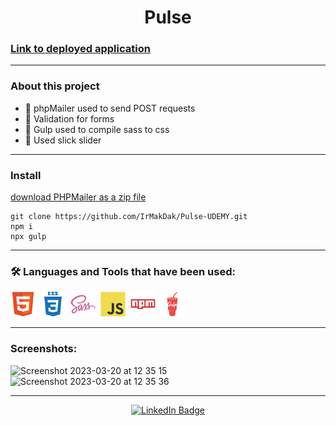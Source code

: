 <h1 align="center">
  Pulse
</h1>

### [Link to deployed application](https://irmakdak.github.io/Pulse-UDEMY/)

---

### About this project
- 🌱 phpMailer used to send POST requests
- 🌼 Validation for forms
- 🌸 Gulp used to compile sass to css
- 📝 Used slick slider 

---

### Install
[download PHPMailer as a zip file](https://github.com/PHPMailer/PHPMailer/archive/master.zip)
```
git clone https://github.com/IrMakDak/Pulse-UDEMY.git
npm i
npx gulp
```

---

### :hammer_and_wrench: Languages and Tools that have been used:

<div>
  <img src="https://github.com/devicons/devicon/blob/master/icons/html5/html5-original.svg" title="HTML5" alt="HTML" width="40" height="40"/>&nbsp;
  <img src="https://github.com/devicons/devicon/blob/master/icons/css3/css3-plain-wordmark.svg"  title="CSS3" alt="CSS" width="40" height="40"/>&nbsp;
  <img src="https://github.com/devicons/devicon/blob/master/icons/sass/sass-original.svg" title="sass" alt="sass" width="40" height="40"/>&nbsp;
  <img src="https://github.com/devicons/devicon/blob/master/icons/javascript/javascript-original.svg" title="JavaScript" alt="JavaScript" width="40" height="40"/>&nbsp;
  <img src="https://github.com/devicons/devicon/blob/master/icons/npm/npm-original-wordmark.svg" title="npm" alt="npm" width="40" height="40"/>&nbsp;
  <img src="https://github.com/devicons/devicon/blob/master/icons/gulp/gulp-plain.svg" title="gulp" alt="gulp" width="40" height="40"/>&nbsp;
</div>

---

### Screenshots:
<img width="1493" alt="Screenshot 2023-03-20 at 12 35 15" src="https://user-images.githubusercontent.com/54810215/226328198-12af63ec-a47e-4895-a035-0e0ad0e168e8.png">

<img width="1154" alt="Screenshot 2023-03-20 at 12 35 36" src="https://user-images.githubusercontent.com/54810215/226328229-af0c1556-9974-4376-9c37-189cddfd097e.png">

---

<div id="badges" align="center">
  <a href="https://www.linkedin.com/in/ir-makedonskaya-ximkd/">
    <img src="https://img.shields.io/badge/LinkedIn-blue?style=for-the-badge&logo=linkedin&logoColor=white" alt="LinkedIn Badge"/>
  </a>
</div>
